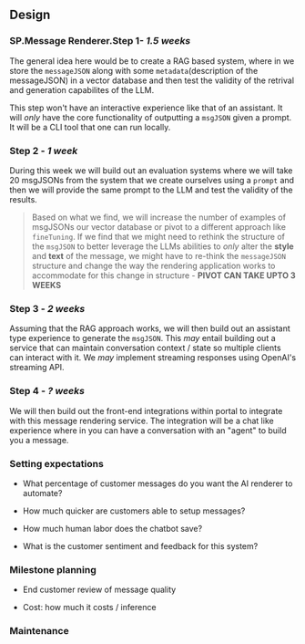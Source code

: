 ## Design

### SP.Message Renderer.Step 1- _1.5 weeks_

The general idea here would be to create a RAG based system, where in we store the `messageJSON` along with some `metadata`(description of the messageJSON) in a vector database and then test the validity of the retrival and generation capabilites of the LLM.

This step won't have an interactive experience like that of an assistant. It will *only* have the core functionality of outputting a `msgJSON` given a prompt. It will be a CLI tool that one can run locally.

### Step 2 - _1 week_

During this week we will build out an evaluation systems where we will take 20 msgJSONs from the system that we create ourselves using a `prompt` and then we will provide the same prompt to the LLM and test the validity of the results. 

> Based on what we find, we will increase the number of examples of msgJSONs our vector database or pivot to a different approach like `fineTuning`. If we find that we might need to rethink the structure of the `msgJSON` to better leverage the LLMs abilities to _only_ alter the **style** and **text** of the message, we might have to re-think the `messageJSON` structure and change the way the rendering application works to accommodate for this change in structure - **PIVOT CAN TAKE UPTO 3 WEEKS**

### Step 3 - _2 weeks_

Assuming that the RAG approach works, we will then build out an assistant type experience to generate the `msgJSON`. This _may_ entail building out a service that can maintain conversation context / state so multiple clients can interact with it. We _may_ implement streaming responses using OpenAI's streaming API.

### Step 4 - _? weeks_

We will then build out the front-end integrations within portal to integrate with this message rendering service. The integration will be a chat like experience where in you can have a conversation with an "agent" to build you a message. 

### Setting expectations

- What percentage of customer messages do you want the AI renderer to automate?

- How much quicker are customers able to setup messages?

- How much human labor does the chatbot save?

- What is the customer sentiment and feedback for this system?


### Milestone planning

- End customer review of message quality

- Cost: how much it costs / inference

### Maintenance

